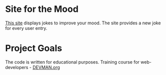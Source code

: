 # Site for the Mood

[This site](https://andreyad1.github.io/20_mood/) displays jokes to improve your mood. 
The site provides a new joke for every user entry.

# Project Goals

The code is written for educational purposes. Training course for web-developers - [DEVMAN.org](https://devman.org)
